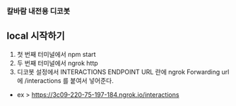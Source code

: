 ### 칼바람 내전용 디코봇

## local 시작하기

1. 첫 번째 터미널에서 npm start
2. 두 번째 터미널에서 ngrok http <port>
3. 디코봇 설정에서 INTERACTIONS ENDPOINT URL 란에 ngrok Forwarding url 에 /interactions 를 붙여서 넣어준다.

- ex > https://3c09-220-75-197-184.ngrok.io/interactions
